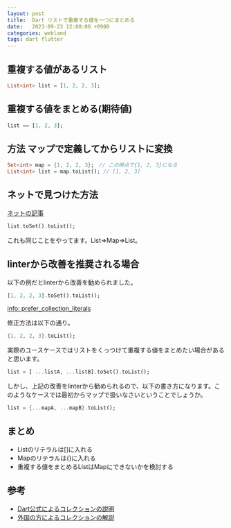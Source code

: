 ```yaml
---
layout: post
title:  Dart リストで重複する値を一つにまとめる 
date:   2023-09-23 12:00:00 +0900
categories: webland
tags: dart flutter
---
```


## 重複する値があるリスト

``` dart
List<int> list = [1, 2, 2, 3];
```

## 重複する値をまとめる(期待値)

``` dart
list == [1, 2, 3];
```

## 方法 マップで定義してからリストに変換

``` dart
Set<int> map = {1, 2, 2, 3};　// この時点で{1, 2, 3}になる
List<int> list = map.toList(); // [1, 2, 3]
```

## ネットで見つけた方法

[ネットの記事](https://note.com/hatchoutschool/n/nd265a2ffcae2)

``` dart
list.toSet().toList();
```

これも同じことをやってます。List⇒Map⇒List。

## linterから改善を推奨される場合

以下の例だとlinterから改善を勧められました。

``` dart
[1, 2, 2, 3].toSet().toList();
```

[info: prefer_collection_literals](https://dart.dev/tools/linter-rules/prefer_collection_literals)

修正方法は以下の通り。

``` dart
{1, 2, 2, 3}.toList();
```

実際のユースケースではリストをくっつけて重複する値をまとめたい場合があると思います。

``` dart
list = [ ...listA, ...listB].toSet().toList();
```

しかし、上記の改善をlinterから勧められるので、以下の書き方になります。このようなケースでは最初からマップで扱いなさいということでしょうか。

``` dart
list = {...mapA, ...mapB}.toList();
```

## まとめ

* Listのリテラルは[]に入れる
* Mapのリテラルは{}に入れる
* 重複する値をまとめるListはMapにできないかを検討する

## 参考

* [Dart公式によるコレクションの説明](https://dart.dev/language/collections)
* [外国の方によるコレクションの解説](https://medium.com/dartlang/exploring-collections-in-dart-f66b6a02d0b1)
